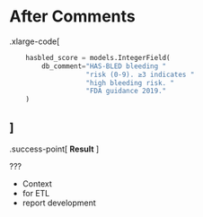 # After Comments

.xlarge-code[
```python
    hasbled_score = models.IntegerField(
        db_comment="HAS-BLED bleeding "
                   "risk (0-9). ≥3 indicates "
                   "high bleeding risk. "
                   "FDA guidance 2019."
    )
```
]
--

.success-point[
**Result**
]

???

- Context
- for ETL
- report development
